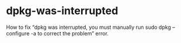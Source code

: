 # dpkg-was-interrupted
How to fix “dpkg was interrupted, you must manually run sudo dpkg –configure -a to correct the problem” error.
